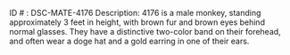 ID # : DSC-MATE-4176
Description: 4176 is a male monkey, standing approximately 3 feet in height, with brown fur and brown eyes behind normal glasses. They have a distinctive two-color band on their forehead, and often wear a doge hat and a gold earring in one of their ears.